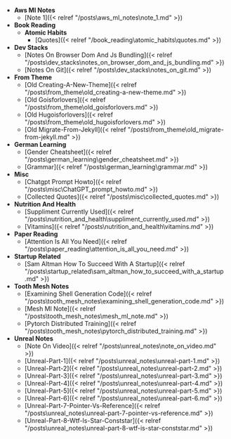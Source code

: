   - **Aws Ml Notes**
    - [Note 1]({< relref "/posts\aws_ml_notes\note_1.md" >})
  - **Book Reading**
    - **Atomic Habits**
      - [Quotes]({< relref "/book_reading\atomic_habits\quotes.md" >})
  - **Dev Stacks**
    - [Notes On Browser Dom And Js Bundling]({< relref "/posts\dev_stacks\notes_on_browser_dom_and_js_bundling.md" >})
    - [Notes On Git]({< relref "/posts\dev_stacks\notes_on_git.md" >})
  - **From Theme**
    - [Old Creating-A-New-Theme]({< relref "/posts\from_theme\old_creating-a-new-theme.md" >})
    - [Old Goisforlovers]({< relref "/posts\from_theme\old_goisforlovers.md" >})
    - [Old Hugoisforlovers]({< relref "/posts\from_theme\old_hugoisforlovers.md" >})
    - [Old Migrate-From-Jekyll]({< relref "/posts\from_theme\old_migrate-from-jekyll.md" >})
  - **German Learning**
    - [Gender Cheatsheet]({< relref "/posts\german_learning\gender_cheatsheet.md" >})
    - [Grammar]({< relref "/posts\german_learning\grammar.md" >})
  - **Misc**
    - [Chatgpt Prompt Howto]({< relref "/posts\misc\ChatGPT_prompt_howto.md" >})
    - [Collected Quotes]({< relref "/posts\misc\collected_quotes.md" >})
  - **Nutrition And Health**
    - [Suppliment Currently Used]({< relref "/posts\nutrition_and_health\suppliment_currently_used.md" >})
    - [Vitamins]({< relref "/posts\nutrition_and_health\vitamins.md" >})
  - **Paper Reading**
    - [Attention Is All You Need]({< relref "/posts\paper_reading\attention_is_all_you_need.md" >})
  - **Startup Related**
    - [Sam Altman How To Succeed With A Startup]({< relref "/posts\startup_related\sam_altman_how_to_succeed_with_a_startup.md" >})
  - **Tooth Mesh Notes**
    - [Examining Shell Generation Code]({< relref "/posts\tooth_mesh_notes\examining_shell_generation_code.md" >})
    - [Mesh Ml Note]({< relref "/posts\tooth_mesh_notes\mesh_ml_note.md" >})
    - [Pytorch Distributed Training]({< relref "/posts\tooth_mesh_notes\pytorch_distributed_training.md" >})
  - **Unreal Notes**
    - [Note On Video]({< relref "/posts\unreal_notes\note_on_video.md" >})
    - [Unreal-Part-1]({< relref "/posts\unreal_notes\unreal-part-1.md" >})
    - [Unreal-Part-2]({< relref "/posts\unreal_notes\unreal-part-2.md" >})
    - [Unreal-Part-3]({< relref "/posts\unreal_notes\unreal-part-3.md" >})
    - [Unreal-Part-4]({< relref "/posts\unreal_notes\unreal-part-4.md" >})
    - [Unreal-Part-5]({< relref "/posts\unreal_notes\unreal-part-5.md" >})
    - [Unreal-Part-6]({< relref "/posts\unreal_notes\unreal-part-6.md" >})
    - [Unreal-Part-7-Pointer-Vs-Reference]({< relref "/posts\unreal_notes\unreal-part-7-pointer-vs-reference.md" >})
    - [Unreal-Part-8-Wtf-Is-Star-Conststar]({< relref "/posts\unreal_notes\unreal-part-8-wtf-is-star-conststar.md" >})
